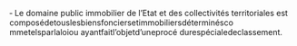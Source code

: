 ‐ Le domaine public immobilier de l’Etat et des collectivités territoriales est composédetouslesbiensfonciersetimmobiliersdéterminésco mmetelsparlaloiou ayantfaitl’objetd’uneprocé durespécialedeclassement.